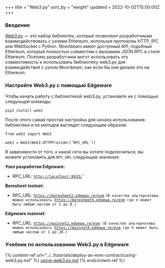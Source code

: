 +++
title = "Web3.py"
sort_by = "weight"
updated = 2022-10-02T15:00:00Z
+++

### Введение <a href="introduction" id="introduction"></a>

[Web3.py](https://web3py.readthedocs.io) — это набор библиотек, которые позволяют разработчикам взаимодействовать с узлами Ethereum, используя протоколы HTTP, IPC или WebSocket с Python. Moonbeam имеет доступный API, подобный Ethereum, который полностью совместим с вызовами JSON RPC в стиле Ethereum. Поэтому разработчики могут использовать эту совместимость и использовать библиотеку web3.py для взаимодействия с узлом Moonbeam, как если бы они делали это на Ethereum.

### Настройте Web3.py с помощью Edgeware <a href="setup-web3py-with-moonbeam" id="setup-web3py-with-moonbeam"></a>

Чтобы начать работу с библиотекой web3.py, установите ее с помощью следующей команды:

```
pip3 install web3
```

После этого самая простая настройка для начала использования библиотеки и ее методов выглядит следующим образом:

```
from web3 import Web3

web3 = Web3(Web3.HTTPProvider('RPC_URL'))
```

В зависимости от того, к какой сети вы хотите подключиться, вы можете установить для `RPC_URL` следующие значения:

**Узел разработки Edgeware:**

* RPC_URL:  [`http://localhost:9933/`](http://localhost:9933)``

**Beresheet testnet:**

* RPC_URL:  [`https://beresheet2.edgewa.re/evm`](https://beresheet2.edgewa.re/evm) `(В качестве альтернативы можно использовать `[`https://beresheetX.edgewa.re/evm`](https://beresheetx.edgewa.re/evm)` где X может быть любым числом от 1 до 8.)`

**Edgeware mainnet:**

* RPC_URL: [`https://mainnet2.edgewa.re/evm`](https://mainnet2.edgewa.re/evm)`  (В качестве альтернативы можно использовать  `[`https://mainnetX.edgewa.re/evm`](https://mainnetx.edgewa.re/evm)` где X может быть любым числом от 1 до 20.)`

### Учебник по использованию Web3.py в Edgeware

{% content-ref url="../../tutorials/deploy-an-evm-contract/using-web3.py.md" %}
[using-web3.py.md](../../tutorials/deploy-an-evm-contract/using-web3.py/)
{% endcontent-ref %}
